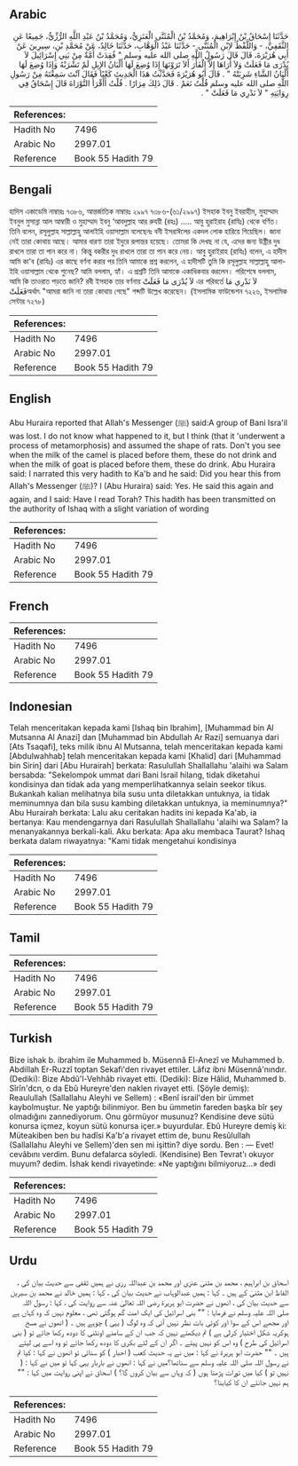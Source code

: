## Arabic


<div dir="rtl" lang="ar" style={{fontSize:'larger',backgroundColor:'#f8f9fa',padding:20}}>
حَدَّثَنَا إِسْحَاقُ بْنُ إِبْرَاهِيمَ، وَمُحَمَّدُ بْنُ الْمُثَنَّى الْعَنَزِيُّ، وَمُحَمَّدُ بْنُ عَبْدِ اللَّهِ الرُّزِّيُّ، جَمِيعًا عَنِ الثَّقَفِيِّ، - وَاللَّفْظُ لاِبْنِ الْمُثَنَّى - حَدَّثَنَا عَبْدُ الْوَهَّابِ، حَدَّثَنَا خَالِدٌ، عَنْ مُحَمَّدِ بْنِ، سِيرِينَ عَنْ أَبِي هُرَيْرَةَ، قَالَ قَالَ رَسُولُ اللَّهِ صلى الله عليه وسلم ‏"‏ فُقِدَتْ أُمَّةٌ مِنْ بَنِي إِسْرَائِيلَ لاَ يُدْرَى مَا فَعَلَتْ وَلاَ أُرَاهَا إِلاَّ الْفَأْرَ أَلاَ تَرَوْنَهَا إِذَا وُضِعَ لَهَا أَلْبَانُ الإِبِلِ لَمْ تَشْرَبْهُ وَإِذَا وُضِعَ لَهَا أَلْبَانُ الشَّاءِ شَرِبَتْهُ ‏"‏ ‏.‏ قَالَ أَبُو هُرَيْرَةَ فَحَدَّثْتُ هَذَا الْحَدِيثَ كَعْبًا فَقَالَ آنْتَ سَمِعْتَهُ مِنْ رَسُولِ اللَّهِ صلى الله عليه وسلم قُلْتُ نَعَمْ ‏.‏ قَالَ ذَلِكَ مِرَارًا ‏.‏ قُلْتُ أَأَقْرَأُ التَّوْرَاةَ قَالَ إِسْحَاقُ فِي رِوَايَتِهِ ‏"‏ لاَ نَدْرِي مَا فَعَلَتْ ‏"‏ ‏.‏
</div>
<div style={{backgroundColor:'#f8f9fa',padding:20, marginBottom: 10}}><table> <thead> <tr> <th>References:</th> <th></th> </tr> </thead> <tbody><tr><td>Hadith No</td><td>7496</td></tr><tr><td>Arabic No</td><td>2997.01</td></tr><tr><td>Reference</td><td>Book 55 Hadith 79</td></tr></tbody></table></div>

## Bengali


<div dir="ltr" lang="bn" style={{fontSize:'larger',backgroundColor:'#f8f9fa',padding:20}}>
হাদিস একাডেমি নাম্বারঃ ৭৩৮৬, আন্তর্জাতিক নাম্বারঃ ২৯৯৭ ৭৩৮৬-(৬১/২৯৯৭) ইসহাক ইবনু ইবরাহীম, মুহাম্মাদ ইবনুল মুসান্না আল আম্বারী ও মুহাম্মাদ ইবনু ‘আবদুল্লাহ আর রুযয়ী (রহঃ) ..... আবু হুরাইরাহ (রাযিঃ) থেকে বর্ণিত। তিনি বলেন, রসূলুল্লাহ সাল্লাল্লাহু আলাইহি ওয়াসাল্লাম বলেছেনঃ বনী ইসরাঈলের একদল লোক হারিয়ে গিয়েছিল। জানা নেই তারা কোথায় আছে। আমার ধারণা তারা ইদুরে রূপান্তর হয়েছে। তোমরা কি দেখছ না যে, এদের জন্য উষ্ট্রীর দুধ রাখলে তারা তা পান করে না। কিন্তু বকরীর দুধ রাখলে তারা তা পান করে নেয়। আবু হুরাইরাহ (রাযিঃ) বলেন, এ হাদীস আমি কা'ব (রাযিঃ) এর কাছে বর্ণনা করার পর তিনি আমাকে প্রশ্ন করলেন, এ হাদীসটি তুমি কি রসূলুল্লাহ সাল্লাল্লাহু আলাইহি ওয়াসাল্লাম থেকে শুনেছ? আমি বললাম, হ্যাঁ। এ প্রশ্নটি তিনি আমাকে একাধিকবার করলেন। পরিশেষে বললাম, আমি কি তাওরাত পড়তে জানি? রবী ইসহাক তার বর্ণনায় لاَ يُدْرَى مَا فَعَلَتْ এর পরিবর্তে لاَ نَدْرِي مَا فَعَلَتْঅর্থাৎ "আমরা জানি না তারা কোথায় গেছে" শব্দটি উল্লেখ করেছেন। (ইসলামিক ফাউন্ডেশন ৭২২৬, ইসলামিক সেন্টার ৭২৭৮)
</div>
<div style={{backgroundColor:'#f8f9fa',padding:20, marginBottom: 10}}><table> <thead> <tr> <th>References:</th> <th></th> </tr> </thead> <tbody><tr><td>Hadith No</td><td>7496</td></tr><tr><td>Arabic No</td><td>2997.01</td></tr><tr><td>Reference</td><td>Book 55 Hadith 79</td></tr></tbody></table></div>

## English


<div dir="ltr" lang="en" style={{fontSize:'larger',backgroundColor:'#f8f9fa',padding:20}}>
Abu Huraira reported that Allah's Messenger (ﷺ) said:A group of Bani Isra'il was lost. I do not know what happened to it, but I think (that it 'underwent a process of metamorphosis) and assumed the shape of rats. Don't you see when the milk of the camel is placed before them, these do not drink and when the milk of goat is placed before them, these do drink. Abu Huraira said: I narrated this very hadith to Ka'b and he said: Did you hear this from Allah's Messenger (ﷺ)? I (Abu Huraira) said: Yes. He said this again and again, and I said: Have I read Torah? This hadith has been transmitted on the authority of Ishaq with a slight variation of wording
</div>
<div style={{backgroundColor:'#f8f9fa',padding:20, marginBottom: 10}}><table> <thead> <tr> <th>References:</th> <th></th> </tr> </thead> <tbody><tr><td>Hadith No</td><td>7496</td></tr><tr><td>Arabic No</td><td>2997.01</td></tr><tr><td>Reference</td><td>Book 55 Hadith 79</td></tr></tbody></table></div>

## French


<div dir="ltr" lang="fr" style={{fontSize:'larger',backgroundColor:'#f8f9fa',padding:20}}>

</div>
<div style={{backgroundColor:'#f8f9fa',padding:20, marginBottom: 10}}><table> <thead> <tr> <th>References:</th> <th></th> </tr> </thead> <tbody><tr><td>Hadith No</td><td>7496</td></tr><tr><td>Arabic No</td><td>2997.01</td></tr><tr><td>Reference</td><td>Book 55 Hadith 79</td></tr></tbody></table></div>

## Indonesian


<div dir="ltr" lang="id" style={{fontSize:'larger',backgroundColor:'#f8f9fa',padding:20}}>
Telah menceritakan kepada kami [Ishaq bin Ibrahim], [Muhammad bin Al Mutsanna Al Anazi] dan [Muhammad bin Abdullah Ar Razi] semuanya dari [Ats Tsaqafi], teks milik ibnu Al Mutsanna, telah menceritakan kepada kami [Abdulwahhab] telah menceritakan kepada kami [Khalid] dari [Muhammad bin Sirin] dari [Abu Hurairah] berkata: Rasulullah Shallallahu 'alaihi wa Salam bersabda: "Sekelompok ummat dari Bani Israil hilang, tidak diketahui kondisinya dan tidak ada yang memperlihatkannya selain seekor tikus. Bukankah kalian melihatnya bila susu unta diletakkan untuknya, ia tidak meminumnya dan bila susu kambing diletakkan untuknya, ia meminumnya?" Abu Hurairah berkata: Lalu aku ceritakan hadits ini kepada Ka'ab, ia bertanya: Kau mendengarnya dari Rasulullah Shallallahu 'alaihi wa Salam? Ia menanyakannya berkali-kali. Aku berkata: Apa aku membaca Taurat? Ishaq berkata dalam riwayatnya: "Kami tidak mengetahui kondisinya
</div>
<div style={{backgroundColor:'#f8f9fa',padding:20, marginBottom: 10}}><table> <thead> <tr> <th>References:</th> <th></th> </tr> </thead> <tbody><tr><td>Hadith No</td><td>7496</td></tr><tr><td>Arabic No</td><td>2997.01</td></tr><tr><td>Reference</td><td>Book 55 Hadith 79</td></tr></tbody></table></div>

## Tamil


<div dir="ltr" lang="ta" style={{fontSize:'larger',backgroundColor:'#f8f9fa',padding:20}}>

</div>
<div style={{backgroundColor:'#f8f9fa',padding:20, marginBottom: 10}}><table> <thead> <tr> <th>References:</th> <th></th> </tr> </thead> <tbody><tr><td>Hadith No</td><td>7496</td></tr><tr><td>Arabic No</td><td>2997.01</td></tr><tr><td>Reference</td><td>Book 55 Hadith 79</td></tr></tbody></table></div>

## Turkish


<div dir="ltr" lang="tr" style={{fontSize:'larger',backgroundColor:'#f8f9fa',padding:20}}>
Bize ishak b. ibrahim ile Muhammed b. Müsennâ El-Anezî ve Muhammed b. AbdiIIah Er-Ruzzî toptan Sekafi'den rivayet ettiler. Lâfız ibni Müsennâ'nındır. (Dediki): Bize Abdû'l-Vehhâb rivayet etti. (Dediki): Bize Hâlid, Muhammed b. Sîrîn'dcn, o da Ebû Hureyre'den naklen rivayet etti. (Şöyle demiş): Reaulullah (Sallallahu Aleyhi ve Sellem) : «Benî israil'den bir ümmet kaybolmuştur. Ne yaptığı bilinmiyor. Ben bu ümmetin fareden başka bîr şey olmadığını zannediyorum. Onu görmüyor musunuz? Kendisine deve sütü konursa içmez, koyun sütü konursa içer.» buyurdular. Ebû Hureyre demiş ki: Müteakiben ben bu hadîsi Ka'b'a rivayet ettim de, bunu Resûlullah (Sallallahu Aleyhi ve Sellem)'den sen mi işittin? diye sordu. Ben : — Evet! cevâbını verdim. Bunu defalarca söyledi. (Kendisine) Ben Tevrat'ı okuyor muyum? dedim. İshak kendi rivayetinde: «Ne yaptığını bilmiyoruz...» dedi
</div>
<div style={{backgroundColor:'#f8f9fa',padding:20, marginBottom: 10}}><table> <thead> <tr> <th>References:</th> <th></th> </tr> </thead> <tbody><tr><td>Hadith No</td><td>7496</td></tr><tr><td>Arabic No</td><td>2997.01</td></tr><tr><td>Reference</td><td>Book 55 Hadith 79</td></tr></tbody></table></div>

## Urdu


<div dir="rtl" lang="ur" style={{fontSize:'larger',backgroundColor:'#f8f9fa',padding:20}}>
اسحاق بن ابراہیم ، محمد بن مثنیٰ عنزی اور محمد بن عبداللہ رزی نے ہمیں ثقفی سے حدیث بیان کی ، الفاظ ابن مثنیٰ کے ہیں ۔ کہا : ہمیں عبدالوہاب نے حدیث بیان کی ، کہا : ہمیں خالد نے محمد بن سیرین سے حدیث بیان کی ، انھوں نے حضرت ابو ہریرۃ رضی اللہ تعالیٰ عنہ سے روایت کی ، کہا : رسول اللہ صلی اللہ علیہ وسلم نے فرمایا : "" بنی اسرائیل کی ایک امت گم ہوگئی تھی ، معلوم نہیں کہ وہ کہاں ہے اور مجھے اس کے سوا اور کوئی بات نظر نہیں آئی کہ وہ لوگ ( یہی ) چوہے ہیں ۔ ( انھوں نے مسخ ہوکریہ شکل اختیار کرلی ہے ) تم دیکھتے نہیں کہ جب ان کے سامنے اونٹنی کا دودھ رکھا جائے تو ( بنی اسرائیل کی طرح ) وہ اس کو نہیں پیتے ۔ اگر ان کے لئے بکری کا دودھ رکھا جائے تو وہ اسے پی لیتے ہیں ۔ "" حضرت ابو ہریرۃ نے کہا : میں نے یہ حدیث کعب ( احبار ) کو سنائی تو انھوں نے کہا : کیا تم نے رسول اللہ صلی اللہ علیہ وسلم سے سناتھا؟میں نے کہا : انھوں نے باربار یہی کہا تو میں نے کہا : ( نہیں تو ) کیا میں تورات پڑھتا ہوں ( کہ وہاں سے بیان کروں گا؟ ) اسحاق نے اپنی روایت میں کہا : "" ہم نہیں جانتے ان کا کیابنا؟
</div>
<div style={{backgroundColor:'#f8f9fa',padding:20, marginBottom: 10}}><table> <thead> <tr> <th>References:</th> <th></th> </tr> </thead> <tbody><tr><td>Hadith No</td><td>7496</td></tr><tr><td>Arabic No</td><td>2997.01</td></tr><tr><td>Reference</td><td>Book 55 Hadith 79</td></tr></tbody></table></div>